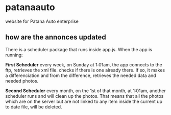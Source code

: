 # patanaauto

website for Patana Auto enterprise

## how are the annonces updated

There is a scheduler package that runs inside app.js. When the app is running:

**First Scheduler**
 every week, on Sunday at 1:01am, the app connects to the ftp, retrieves the xml file. checks if there is one already there. If so, it makes a differenciation and from the difference, retrieves the needed data and needed photos.

 **Second Scheduler**
 every month, on the 1st of that month, at 1:01am, another scheduler runs and will clean up the photos. That means that all the photos which are on the server but are not linked to any item inside the current up to date file, will be deleted.


